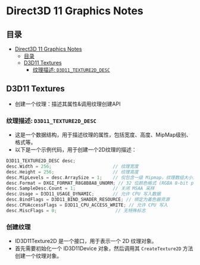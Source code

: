 # Direct3D 11 Graphics Notes

## 目录
- [Direct3D 11 Graphics Notes](#direct3d-11-graphics-notes)
  - [目录](#目录)
  - [D3D11 Textures](#d3d11-textures)
    - [纹理描述: `D3D11_TEXTURE2D_DESC`](#纹理描述-d3d11_texture2d_desc)


## D3D11 Textures

- 创建一个纹理：描述其属性&调用纹理创建API

### 纹理描述: `D3D11_TEXTURE2D_DESC`
- 这是一个数据结构，用于描述纹理的属性，包括宽度、高度、MipMap级别、格式等。
- 以下是一个示例代码，用于创建一个2D纹理的描述：
```cpp
D3D11_TEXTURE2D_DESC desc;
desc.Width = 256;                       // 纹理宽度
desc.Height = 256;                      // 纹理高度
desc.MipLevels = desc.ArraySize = 1;    // 仅包含一级 Mipmap，纹理数组大小为 1
desc.Format = DXGI_FORMAT_R8G8B8A8_UNORM; // 32 位颜色格式 (RGBA 8-bit per channel)
desc.SampleDesc.Count = 1;              // 关闭 MSAA 采样
desc.Usage = D3D11_USAGE_DYNAMIC;       // 允许 CPU 写入数据
desc.BindFlags = D3D11_BIND_SHADER_RESOURCE; // 绑定为着色器资源
desc.CPUAccessFlags = D3D11_CPU_ACCESS_WRITE; // 允许 CPU 写入
desc.MiscFlags = 0;                      // 无特殊标志
```

### 创建纹理
- ID3D11Texture2D 是一个接口，用于表示一个 2D 纹理对象。
- 首先需要初始化一个 ID3D11Device 对象，然后调用其 `CreateTexture2D` 方法创建一个纹理对象。